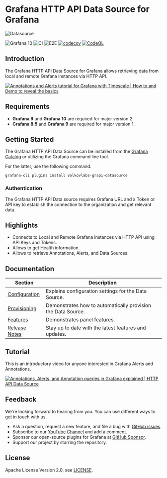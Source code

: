 # Grafana HTTP API Data Source for Grafana

![Datasource](https://github.com/VolkovLabs/volkovlabs-grapi-datasource/raw/main/src/img/datasource.png)

![Grafana 10](https://img.shields.io/badge/Grafana-10.0.2-orange)
![CI](https://github.com/volkovlabs/volkovlabs-grapi-datasource/workflows/CI/badge.svg)
![E2E](https://github.com/volkovlabs/volkovlabs-grapi-datasource/workflows/E2E/badge.svg)
[![codecov](https://codecov.io/gh/VolkovLabs/volkovlabs-grapi-datasource/branch/main/graph/badge.svg)](https://codecov.io/gh/VolkovLabs/volkovlabs-grapi-datasource)
[![CodeQL](https://github.com/VolkovLabs/volkovlabs-grapi-datasource/actions/workflows/codeql-analysis.yml/badge.svg)](https://github.com/VolkovLabs/volkovlabs-grapi-datasource/actions/workflows/codeql-analysis.yml)

## Introduction

The Grafana HTTP API Data Source for Grafana allows retrieving data from local and remote Grafana instances via HTTP API.

[![Annotations and Alerts tutorial for Grafana with Timescale | How to and Demo to reveal the basics](https://raw.githubusercontent.com/volkovlabs/volkovlabs-grapi-datasource/main/img/tutorial.png)](https://youtu.be/bmOkirtC65w)

## Requirements

- **Grafana 9** and **Grafana 10** are required for major version 2.
- **Grafana 8.5** and **Grafana 9** are required for major version 1.

## Getting Started

The Grafana HTTP API Data Source can be installed from the [Grafana Catalog](https://grafana.com/grafana/plugins/volkovlabs-grapi-datasource/) or utilizing the Grafana command line tool.

For the latter, use the following command.

```bash
grafana-cli plugins install volkovlabs-grapi-datasource
```

### Authentication

The Grafana HTTP API Data source requires Grafana URL and a Token or API key to establish the connection to the organization and get relevant data.

## Highlights

- Connects to Local and Remote Grafana instances via HTTP API using API Keys and Tokens.
- Allows to get Health information.
- Allows to retrieve Annotations, Alerts, and Data Sources.

## Documentation

| Section                      | Description                                                  |
| ---------------------------- | ------------------------------------------------------------ |
| [Configuration](https://volkovlabs.io/plugins/volkovlabs-grapi-datasource/configuration/) | Explains configuration settings for the Data Source.         |
| [Provisioning](https://volkovlabs.io/plugins/volkovlabs-grapi-datasource/provisioning/) | Demonstrates how to automatically provision the Data Source. |
| [Features](https://volkovlabs.io/plugins/volkovlabs-grapi-datasource/features/)           | Demonstrates panel features.                                 |
| [Release Notes](https://volkovlabs.io/plugins/volkovlabs-grapi-datasource/release/)     | Stay up to date with the latest features and updates.        |

## Tutorial

This is an introductory video for anyone interested in Grafana Alerts and Annotations.

[![Annotations, Alerts, and Annotation queries in Grafana explained | HTTP API Data Source](https://raw.githubusercontent.com/volkovlabs/volkovlabs-grapi-datasource/main/img/annotations.png)](https://youtu.be/4asWJ_Dhcmw)

## Feedback

We're looking forward to hearing from you. You can use different ways to get in touch with us.

- Ask a question, request a new feature, and file a bug with [GitHub issues](https://github.com/volkovlabs/volkovlabs-grapi-datasource/issues/new/choose).
- Subscribe to our [YouTube Channel](https://www.youtube.com/@volkovlabs) and add a comment.
- Sponsor our open-source plugins for Grafana at [GitHub Sponsor](https://github.com/sponsors/VolkovLabs).
- Support our project by starring the repository.

## License

Apache License Version 2.0, see [LICENSE](https://github.com/volkovlabs/volkovlabs-grapi-datasource/blob/main/LICENSE).
